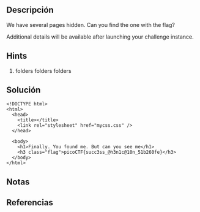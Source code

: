 ## Descripción 
We have several pages hidden. Can you find the one with the flag?

Additional details will be available after launching your challenge instance.
## Hints
1. folders folders folders
## Solución
```
<!DOCTYPE html>
<html>
  <head>
    <title></title>
    <link rel="stylesheet" href="mycss.css" />
  </head>

  <body>
    <h1>Finally. You found me. But can you see me</h1>
    <h3 class="flag">picoCTF{succ3ss_@h3n1c@10n_51b260fe}</h3>
  </body>
</html>
```
## Notas

## Referencias
